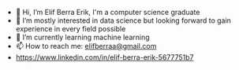 - 👋 Hi, I’m Elif Berra Erik, I'm a computer science graduate
- 👀 I’m mostly interested in data science but looking forward to gain experience in every field possible
- 🌱 I’m currently learning machine learning
- 📫 How to reach me: elifberraa@gmail.com
-    https://www.linkedin.com/in/elif-berra-erik-5677751b7
